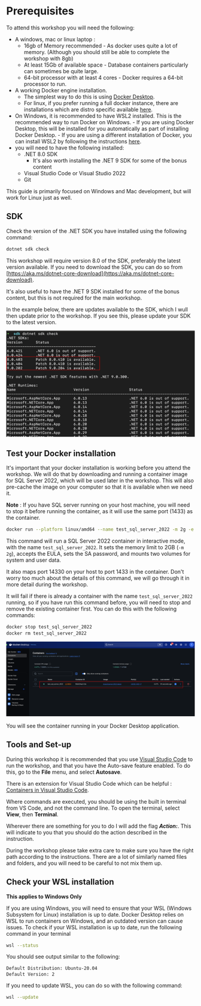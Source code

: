 # Prerequisites

To attend this workshop you will need the following:

- A windows, mac or linux laptop :
    - 16gb of Memory recommended - As docker uses quite a lot of memory. (Although you should still be able to complete the workshop with 8gb)
    - At least 15Gb of available space - Database containers particularly can sometimes be quite large.
    - 64-bit processor with at least 4 cores - Docker requires a 64-bit processor to run.
- A working Docker engine installation. 
    - The simplest way to do this is using [Docker Desktop](https://docs.docker.com/get-docker/).
    - For linux, if you prefer running a full docker instance, there are installations which are distro specific available [here](https://docs.docker.com/desktop/linux/install/).
- On Windows, it is recommended to have WSL2 installed. This is the recommended way to run Docker on Windows. 
        - If you are using Docker Desktop, this will be installed for you automatically as part of installing Docker Desktop.
        - If you are using a different installation of Docker, you can install WSL2 by following the instructions [here](https://docs.microsoft.com/en-us/windows/wsl/install).
- you will need to have the following installed:
    - .NET 8.0 SDK
        - It's also worth installing the .NET 9 SDK for some of the bonus content
    - Visual Studio Code or Visual Studio 2022
    - Git

This guide is primarily focused on Windows and Mac development, but will work for Linux just as well. 

## SDK

Check the version of the .NET SDK you have installed using the following command:

```bash
dotnet sdk check
```

This workshop will require version 8.0 of the SDK, preferably the latest version available. If you need to download the SDK, you can do so from [https://aka.ms/dotnet-core-download](https://aka.ms/dotnet-core-download).

It's also useful to have the .NET 9 SDK installed for some of the bonus content, but this is not required for the main workshop.

In the example below, there are updates available to the SDK, which I wull then update prior to the workshop. If you see this, please update your SDK to the latest version.

![sdk-check](/media/1_sdk_check.png)


## Test your Docker installation

It's important that your docker installation is working before you attend the workshop. We will do that by downloading and running a container image for SQL Server 2022, which will be used later in the workshop. This will also pre-cache the image on your computer so that it is available when we need it.

**Note** : If you have SQL server running on your host machine, you will need to stop it before running the container, as it will use the same port (1433) as the container. 

```bash
docker run --platform linux/amd64 --name test_sql_server_2022 -m 2g -e 'ACCEPT_EULA=Y' -e 'MSSQL_SA_PASSWORD=SQL_PassW0rd!!' -p 14330:1433 mcr.microsoft.com/mssql/server:2022-latest
```

This command will run a SQL Server 2022 container in interactive mode, with the name `test_sql_server_2022`. It sets the memory limit to 2GB (`-m 2g`), accepts the EULA, sets the SA password, and mounts two volumes for system and user data.

It also maps port 14330 on your host to port 1433 in the container. Don't worry too much about the details of this command, we will go through it in more detail during the workshop.

It will fail if there is already a container with the name `test_sql_server_2022` running, so if you have run this command before, you will need to stop and remove the existing container first. You can do this with the following commands:

```bash
docker stop test_sql_server_2022
docker rm test_sql_server_2022
```



![Test Docker is running and you can start a SQL server](/media/Docker_Test.png)

You will see the container running in your Docker Desktop application. 

## Tools and Set-up

During this workshop it is recommended that you use [Visual Studio Code](https://code.visualstudio.com/) to run the workshop, and that you have the Auto-save feature enabled. To do this, go to the **File** menu, and select **Autosave**.

There is an extension for Visual Studio Code which can be helpful : [Containers in Visual Studio Code](https://code.visualstudio.com/docs/containers/overview).

Where commands are executed, you should be using the built in terminal from VS Code, and not the command line. To open the terminal, select **View**, then **Terminal**.

Wherever there are something for you to do I will add the flag ***Action:***. This will indicate to you that you should do the action described in the instruction.

During the workshop please take extra care to make sure you have the right path according to the instructions. There are a lot of similarly named files and folders, and you will need to be careful to not mix them up.

## Check your WSL installation

**This applies to Windows Only**

If you are using Windows, you will need to ensure that your WSL (Windows Subsystem for Linux) installation is up to date. Docker Desktop relies on WSL to run containers on Windows, and an outdated version can cause issues. To check if your WSL installation is up to date, run the following command in your terminal

```bash 
wsl --status
```

You should see output similar to the following:

```
Default Distribution: Ubuntu-20.04
Default Version: 2
```

If you need to update WSL, you can do so with the following command:

```bash 
wsl --update
```
